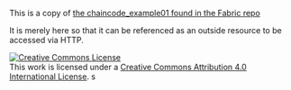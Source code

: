 This is a copy of [the chaincode_example01 found in the Fabric repo](https://github.com/hyperledger/fabric/tree/master/examples/chaincode/go/chaincode_example01/)

It is merely here so that it can be referenced as an outside resource to be accessed via HTTP.

<a rel="license" href="http://creativecommons.org/licenses/by/4.0/"><img alt="Creative Commons License" style="border-width:0" src="https://i.creativecommons.org/l/by/4.0/88x31.png" /></a><br />This work is licensed under a <a rel="license" href="http://creativecommons.org/licenses/by/4.0/">Creative Commons Attribution 4.0 International License</a>.
s

